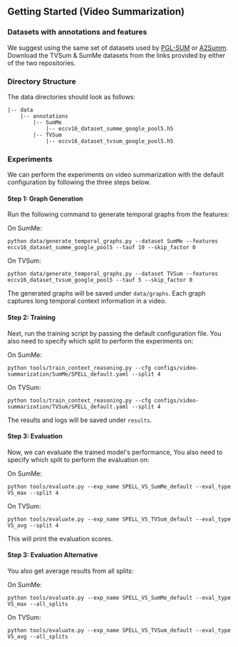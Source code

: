 ## Getting Started (Video Summarization)
### Datasets with annotations and features
We suggest using the same set of datasets used by [PGL-SUM](https://github.com/e-apostolidis/PGL-SUM) or [A2Summ](https://github.com/boheumd/A2Summ). Download the TVSum & SumMe datasets from the links provided by either of the two repositories.

### Directory Structure
The data directories should look as follows:
```
|-- data
    |-- annotations
        |-- SumMe
            |-- eccv16_dataset_summe_google_pool5.h5
        |-- TVSum
            |-- eccv16_dataset_tvsum_google_pool5.h5
```

### Experiments
We can perform the experiments on video summarization with the default configuration by following the three steps below.

#### Step 1: Graph Generation
Run the following command to generate temporal graphs from the features:

On SumMe:
```
python data/generate_temporal_graphs.py --dataset SumMe --features eccv16_dataset_summe_google_pool5 --tauf 10 --skip_factor 0
```
On TVSum:
```
python data/generate_temporal_graphs.py --dataset TVSum --features eccv16_dataset_tvsum_google_pool5 --tauf 5 --skip_factor 0
```
The generated graphs will be saved under `data/graphs`. Each graph captures long temporal context information in a video.

#### Step 2: Training
Next, run the training script by passing the default configuration file. You also need to specify which split to perform the experiments on:

On SumMe:
```
python tools/train_context_reasoning.py --cfg configs/video-summarization/SumMe/SPELL_default.yaml --split 4
```
On TVSum:
```
python tools/train_context_reasoning.py --cfg configs/video-summarization/TVSum/SPELL_default.yaml --split 4
```
The results and logs will be saved under `results`.

#### Step 3: Evaluation
Now, we can evaluate the trained model's performance, You also need to specify which split to perform the evaluation on:

On SumMe:
```
python tools/evaluate.py --exp_name SPELL_VS_SumMe_default --eval_type VS_max --split 4
```
On TVSum:
```
python tools/evaluate.py --exp_name SPELL_VS_TVSum_default --eval_type VS_avg --split 4
```

This will print the evaluation scores.

#### Step 3: Evaluation Alternative
You also get average results from all splits:

On SumMe:
```
python tools/evaluate.py --exp_name SPELL_VS_SumMe_default --eval_type VS_max --all_splits
```
On TVSum:
```
python tools/evaluate.py --exp_name SPELL_VS_TVSum_default --eval_type VS_avg --all_splits
```